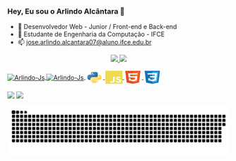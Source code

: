 ### Hey, Eu sou o Arlindo Alcântara 👋


- 🔭 Desenvolvedor Web - Junior / Front-end e Back-end
- 🌱 Estudante de Engenharia da Computação - IFCE
- 📫 jose.arlindo.alcantara07@aluno.ifce.edu.br

<div align="center">
  <a href="https://github.com/arlindo10">
  <img height="180em" src="https://github-readme-stats.vercel.app/api?username=arlindo10&show_icons=true&theme=dark&include_all_commits=true&count_private=true"/>
  <img height="180em" src="https://github-readme-stats.vercel.app/api/top-langs/?username=arlindo10&layout=compact&langs_count=7&theme=dark"/>
</div>
  
  <div style="display: inline_block"><br>
    
  <img align="center" alt="Arlindo-Js" height="30" width="40" src="https://cdn.jsdelivr.net/gh/devicons/devicon/icons/c/c-original.svg" />
  <img align="center" alt="Arlindo-Js" height="30" width="40" src="https://cdn.jsdelivr.net/gh/devicons/devicon/icons/java/java-original.svg" />
  <img align="center" alt="Arlindo-Python" height="30" width="40" src="https://raw.githubusercontent.com/devicons/devicon/master/icons/python/python-original.svg">
  <img align="center" alt="Arlindo-Js" height="30" width="40" src="https://raw.githubusercontent.com/devicons/devicon/master/icons/javascript/javascript-plain.svg">
  <img align="center" alt="Arlindo-HTML" height="30" width="40" src="https://raw.githubusercontent.com/devicons/devicon/master/icons/html5/html5-original.svg">
  <img align="center" alt="Arlindo-CSS" height="30" width="40" src="https://raw.githubusercontent.com/devicons/devicon/master/icons/css3/css3-original.svg">
  

</div>
  
  <div> 
    <br>
  <a href="https://www.instagram.com/arlindo_alcantara/" target="_blank"><img src="https://img.shields.io/badge/-Instagram-%23E4405F?style=for-the-badge&logo=instagram&logoColor=white" target="_blank"></a>
  <a href="https://www.linkedin.com/in/arlindo-alc%C3%A2ntara-21165917b/" target="_blank"><img src="https://img.shields.io/badge/-LinkedIn-%230077B5?style=for-the-badge&logo=linkedin&logoColor=white" target="_blank"></a> 
 
  ![Snake animation](https://github.com/arlindo10/arlindo10/blob/output/github-contribution-grid-snake.svg)
 
</div>
